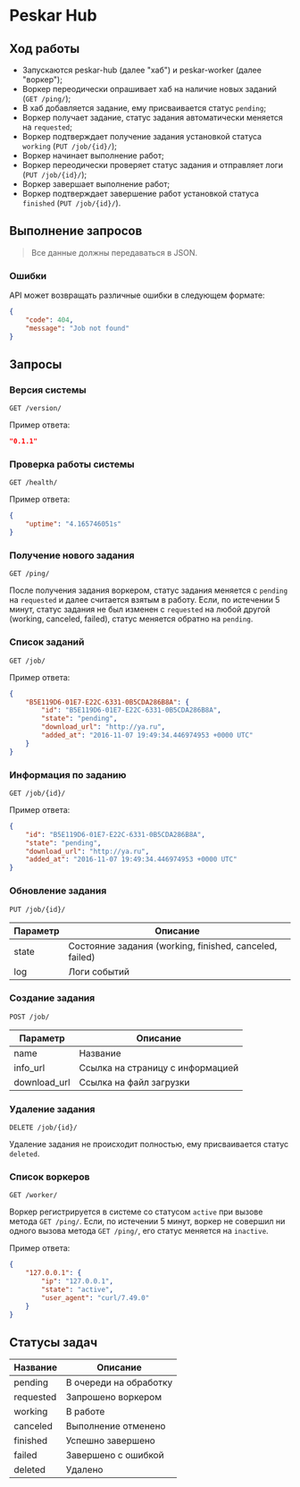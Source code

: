 # Peskar Hub

## Ход работы

* Запускаются peskar-hub (далее "хаб") и peskar-worker (далее "воркер");
* Воркер переодически опрашивает хаб на наличие новых заданий (`GET /ping/`);
* В хаб добавляется задание, ему присваивается статус `pending`;
* Воркер получает задание, статус задания автоматически меняется на `requested`;
* Воркер подтверждает получение задания установкой статуса `working` (`PUT /job/{id}/`);
* Воркер начинает выполнение работ;
* Воркер переодически проверяет статус задания и отправляет логи (`PUT /job/{id}/`);
* Воркер завершает выполнение работ;
* Воркер подтверждает завершение работ установкой статуса `finished` (`PUT /job/{id}/`).

## Выполнение запросов

> Все данные должны передаваться в JSON.

### Ошибки

API может возвращать различные ошибки в следующем формате:

```json
{
    "code": 404,
    "message": "Job not found"
}
```

## Запросы

### Версия системы

`GET /version/`

Пример ответа:

```json
"0.1.1"
```

### Проверка работы системы

`GET /health/`

Пример ответа:

```json
{
    "uptime": "4.165746051s"
}
```

### Получение нового задания

`GET /ping/`

После получения задания воркером, статус задания меняется с `pending` на `requested` и далее считается взятым в работу. Если, по истечении 5 минут, статус задания не был изменен с `requested` на любой другой (working, canceled, failed), статус меняется обратно на `pending`.

### Список заданий

`GET /job/`

Пример ответа:

```json
{
    "B5E119D6-01E7-E22C-6331-0B5CDA286B8A": {
        "id": "B5E119D6-01E7-E22C-6331-0B5CDA286B8A",
        "state": "pending",
        "download_url": "http://ya.ru",
        "added_at": "2016-11-07 19:49:34.446974953 +0000 UTC"
    }
}
```

### Информация по заданию

`GET /job/{id}/`

Пример ответа:

```json
{
    "id": "B5E119D6-01E7-E22C-6331-0B5CDA286B8A",
    "state": "pending",
    "download_url": "http://ya.ru",
    "added_at": "2016-11-07 19:49:34.446974953 +0000 UTC"
}

```

### Обновление задания

`PUT /job/{id}/`

Параметр | Описание
---------|------------------------------------------------------
state    | Состояние задания (working, finished, canceled, failed)
log      | Логи событий

### Создание задания

`POST /job/`

Параметр     | Описание
-------------|---------------------------------
name         | Название
info_url     | Ссылка на страницу с информацией
download_url | Ссылка на файл загрузки

### Удаление задания

`DELETE /job/{id}/`

Удаление задания не происходит полностью, ему присваивается статус `deleted`.

### Список воркеров

`GET /worker/`

Воркер регистрируется в системе со статусом `active` при вызове метода `GET /ping/`. Если, по истечении 5 минут, воркер не совершил ни одного вызова метода `GET /ping/`, его статус меняется на `inactive`.

Пример ответа:

```json
{
    "127.0.0.1": {
        "ip": "127.0.0.1",
        "state": "active",
        "user_agent": "curl/7.49.0"
    }
}
```

## Статусы задач

Название  | Описание
----------|---------------------------------
pending   | В очереди на обработку
requested | Запрошено воркером
working   | В работе
canceled  | Выполнение отменено
finished  | Успешно завершено
failed    | Завершено с ошибкой
deleted   | Удалено
